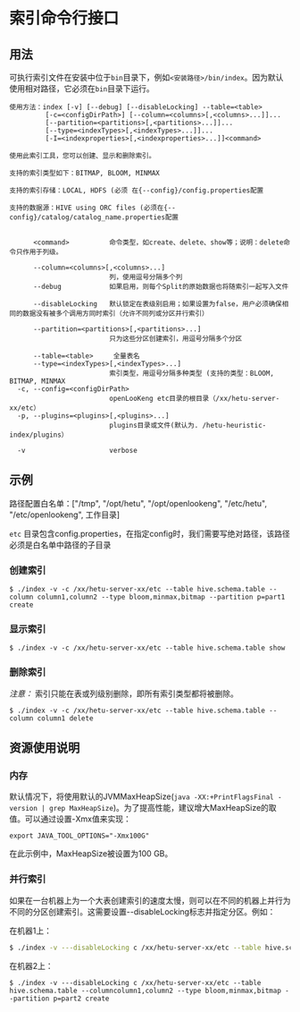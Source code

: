 
# 索引命令行接口

##  用法

可执行索引文件在安装中位于`bin`目录下，例如`<安装路径>/bin/index`。因为默认使用相对路径，它必须在`bin`目录下运行。

```
使用方法：index [-v] [--debug] [--disableLocking] --table=<table>
         [-c=<configDirPath>] [--column=<columns>[,<columns>...]]...
         [--partition=<partitions>[,<partitions>...]]...
         [--type=<indexTypes>[,<indexTypes>...]]...
         [-I=<indexproperties>[,<indexproperties>...]]<command>

使用此索引工具，您可以创建、显示和删除索引。

支持的索引类型如下：BITMAP, BLOOM, MINMAX

支持的索引存储：LOCAL, HDFS (必须 在{--config}/config.properties配置

支持的数据源：HIVE using ORC files (必须在{--config}/catalog/catalog_name.properties配置


      <command>          命令类型，如create、delete、show等；说明：delete命令只作用于列级。
                           
      --column=<columns>[,<columns>...]
                         列，使用逗号分隔多个列
      --debug            如果启用，则每个Split的原始数据也将随索引一起写入文件
                           
      --disableLocking   默认锁定在表级别启用；如果设置为false，用户必须确保相同的数据没有被多个调用方同时索引（允许不同列或分区并行索引）
    
      --partition=<partitions>[,<partitions>...]
                         只为这些分区创建索引，用逗号分隔多个分区
                           
      --table=<table>     全量表名
      --type=<indexTypes>[,<indexTypes>...]
                         索引类型，用逗号分隔多种类型 (支持的类型：BLOOM, BITMAP, MINMAX
  -c, --config=<configDirPath>
                         openLooKeng etc目录的根目录（/xx/hetu-server-xx/etc）
  -p, --plugins=<plugins>[,<plugins>...]
                         plugins目录或文件(默认为. /hetu-heuristic-index/plugins）
                           
  -v                     verbose
```

## 示例

路径配置白名单：["/tmp", "/opt/hetu", "/opt/openlookeng", "/etc/hetu", "/etc/openlookeng", 工作目录]

`etc` 目录包含config.properties，在指定config时，我们需要写绝对路径，该路径必须是白名单中路径的子目录

### 创建索引

``` shell
$ ./index -v -c /xx/hetu-server-xx/etc --table hive.schema.table --column column1,column2 --type bloom,minmax,bitmap --partition p=part1 create
```

### 显示索引

``` shell
$ ./index -v -c /xx/hetu-server-xx/etc --table hive.schema.table show
```

### 删除索引

*注意：* 索引只能在表或列级别删除，即所有索引类型都将被删除。

``` shell
$ ./index -v -c /xx/hetu-server-xx/etc --table hive.schema.table --column column1 delete
```

## 资源使用说明

### 内存

默认情况下，将使用默认的JVMMaxHeapSize(`java -XX:+PrintFlagsFinal -version | grep MaxHeapSize`)。为了提高性能，建议增大MaxHeapSize的取值。可以通过设置-Xmx值来实现：


``` shell
export JAVA_TOOL_OPTIONS="-Xmx100G"
```

在此示例中，MaxHeapSize被设置为100 GB。

### 并行索引

如果在一台机器上为一个大表创建索引的速度太慢，则可以在不同的机器上并行为不同的分区创建索引。这需要设置--disableLocking标志并指定分区。例如：

在机器1上：

``` bash
$ ./index -v ---disableLocking c /xx/hetu-server-xx/etc --table hive.schema.table --columncolumn1,column2 --type bloom,minmax,bitmap --partition p=part1 create
```

在机器2上：

``` shell
$ ./index -v ---disableLocking c /xx/hetu-server-xx/etc --table hive.schema.table --columncolumn1,column2 --type bloom,minmax,bitmap --partition p=part2 create
```

